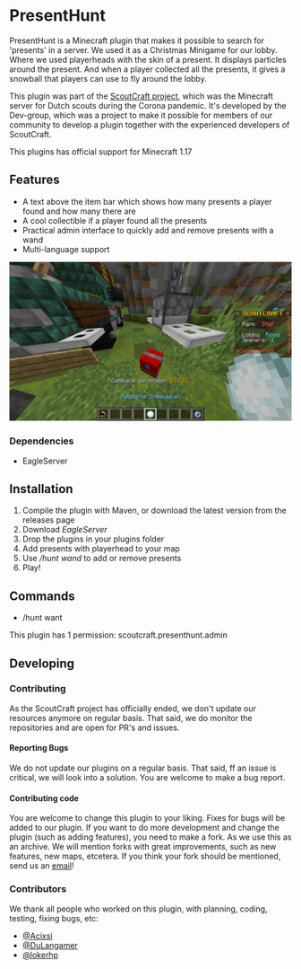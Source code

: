 # PresentHunt
PresentHunt is a Minecraft plugin that makes it possible to search for 'presents' in a server. We used it as a Christmas Minigame for our lobby. Where we used playerheads with the skin of a present. It displays particles around the present. And when a player collected all the presents, it gives a snowball that players can use to fly around the lobby.

This plugin was part of the [ScoutCraft project](https://github.com/ScoutCraft-Scouting-Nederland), which was the Minecraft server for Dutch scouts during the Corona pandemic. It's developed by the Dev-group, which was a project to make it possible for members of our community to develop a plugin together with the experienced developers of ScoutCraft.

This plugins has official support for Minecraft 1.17

## Features
* A text above the item bar which shows how many presents a player found and how many there are
* A cool collectible if a player found all the presents
* Practical admin interface to quickly add and remove presents with a wand
* Multi-language support

<img src="https://raw.githubusercontent.com/ScoutCraft-Scouting-Nederland/.github/master/images/presenthunt.png" alt="screenshot" width="700"/>

### Dependencies
* EagleServer
## Installation
1. Compile the plugin with Maven, or download the latest version from the releases page
2. Download *EagleServer*
3. Drop the plugins in your plugins folder
4. Add presents with playerhead to your map
5. Use */hunt wand* to add or remove presents
6. Play!

## Commands
* /hunt want

This plugin has 1 permission: scoutcraft.presenthunt.admin

## Developing
### Contributing
As the ScoutCraft project has officially ended, we don't update our resources anymore on regular basis. That said, we do monitor the repositories and are open for PR's and issues.

#### Reporting Bugs
We do not update our plugins on a regular basis. That said, ff an issue is critical, we will look into a solution. You are welcome to make a bug report.

#### Contributing code
You are welcome to change this plugin to your liking. Fixes for bugs will be added to our plugin. If you want to do more development and change the plugin (such as adding features), you need to make a fork. As we use this as an archive. We will mention forks with great improvements, such as new features, new maps, etcetera. If you think your fork should be mentioned, send us an [email](https://github.com/ScoutCraft-Scouting-Nederland#contact)!

### Contributors
We thank all people who worked on this plugin, with planning, coding, testing, fixing bugs, etc:
- [@Acixsi](https://github.com/Acixsi)
- [@DuLangamer](https://github.com/dulangamer)
- [@lokerhp](https://github.com/lokerhp)
